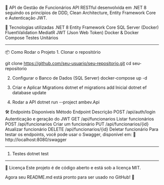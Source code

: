 🚀 API de Gestão de Funcionários
API RESTful desenvolvida em .NET 8 seguindo os princípios de DDD, Clean Architecture, Entity Framework Core e Autenticação JWT.

📌 Tecnologias utilizadas
.NET 8
Entity Framework Core
SQL Server (Docker)
FluentValidation
MediatR
JWT (Json Web Token)
Docker & Docker Compose
Testes Unitários

-------------------------------------------------------------------------------

📦 Como Rodar o Projeto
1️. Clonar o repositório

git clone https://github.com/seu-usuario/seu-repositorio.git
cd seu-repositorio

2. Configurar o Banco de Dados (SQL Server)
docker-compose up -d

3. Criar e Aplicar Migrations
dotnet ef migrations add Inicial
dotnet ef database update

4. Rodar a API
dotnet run --project ambev.Api

🛠 Endpoints Disponíveis
Método	Endpoint	Descrição
POST	/api/auth/login	Autenticação e geração do JWT
GET	/api/funcionarios	Listar funcionários
POST	/api/funcionarios	Criar um funcionário
PUT	/api/funcionarios/{id}	Atualizar funcionário
DELETE	/api/funcionarios/{id}	Deletar funcionário
Para testar os endpoints, você pode usar o Swagger, disponível em:
🔗 http://localhost:8080/swagger


--------------------------------------------------------------------------------
1. Testes
dotnet test

--------------------------------------------------------------------------------
📜 Licença
Este projeto é de código aberto e está sob a licença MIT.

Agora seu README.md está pronto para ser usado no GitHub! 🚀
